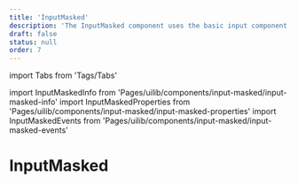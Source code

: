 ```yaml
---
title: 'InputMasked'
description: 'The InputMasked component uses the basic input component, but with some additional masking functionality.'
draft: false
status: null
order: 7
---
```


import Tabs from 'Tags/Tabs'

import InputMaskedInfo from 'Pages/uilib/components/input-masked/input-masked-info'
import InputMaskedProperties from 'Pages/uilib/components/input-masked/input-masked-properties'
import InputMaskedEvents from 'Pages/uilib/components/input-masked/input-masked-events'

# InputMasked

<Tabs>
  <Tabs.Content>
    <InputMaskedInfo />
  </Tabs.Content>
  <Tabs.Content>
    <InputMaskedProperties />
  </Tabs.Content>
  <Tabs.Content>
    <InputMaskedEvents  />
  </Tabs.Content>
</Tabs>

